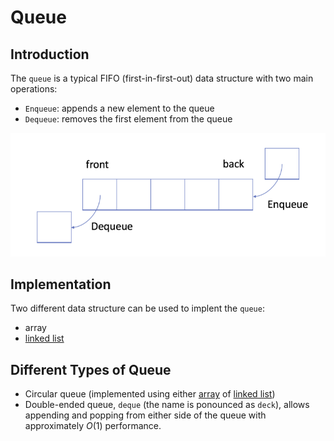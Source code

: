 # Queue

## Introduction
The `queue` is a typical FIFO (first-in-first-out) data structure with two main operations:
- `Enqueue`: appends a new element to the queue
- `Dequeue`: removes the first element from the queue

![](../assets/queue.png)

## Implementation
Two different data structure can be used to implent the `queue`:
- array
- [linked list](../linked-list/linked-list.md)


## Different Types of Queue
- Circular queue (implemented using either [array](./circular_queue_array.py) of [linked list](../linked-list/circular_linked_list.py))
- Double-ended queue, `deque` (the name is ponounced as `deck`), allows appending and popping from either side of the queue with approximately $O(1)$ performance.




